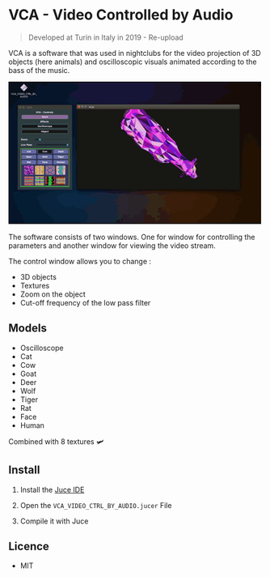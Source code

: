 # VCA - Video Controlled by Audio

> Developed at Turin in Italy in 2019 - Re-upload

VCA is a software that was used in nightclubs for the video projection of 3D objects (here animals) and oscilloscopic visuals animated according to the bass of the music. 

[![VCA - Video](VCA-demo.gif)](https://www.youtube.com/watch?v=V1E4HI3WByM)

The software consists of two windows. One for window for controlling the parameters and another window for viewing the video stream. 

The control window allows you to change :

- 3D objects
- Textures
- Zoom on the object
- Cut-off frequency of the low pass filter

## Models

- Oscilloscope
- Cat
- Cow
- Goat
- Deer
- Wolf
- Tiger
- Rat
- Face
- Human

Combined with 8 textures :small_airplane:

## Install

1. Install the [Juce IDE](https://juce.com/)

2. Open the `VCA_VIDEO_CTRL_BY_AUDIO.jucer` File
3. Compile it with Juce

## Licence

- MIT
